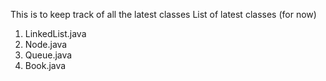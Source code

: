 This is to keep track of all the latest classes
List of latest classes (for now)
1. LinkedList.java
2. Node.java
3. Queue.java
4. Book.java
